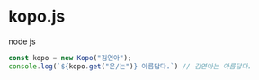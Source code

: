 # kopo.js

node js
```javascript
const kopo = new Kopo("김연아");
console.log(`${kopo.get("은/는")} 아름답다.`) // 김연아는 아름답다.
```
